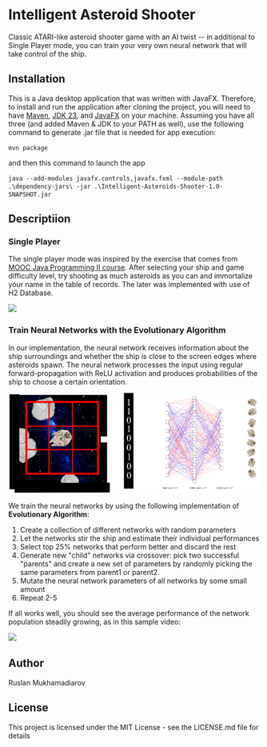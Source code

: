 # Intelligent Asteroid Shooter

Classic ATARI-like asteroid shooter game with an AI twist -- in additional to Single Player mode, you can train your very own neural network that will take control of the ship. 

## Installation

This is a Java desktop application that was written with JavaFX. Therefore, to install and run the application after cloning the project, you will need to have [Maven](https://maven.apache.org/download.cgi), [JDK 23](https://www.oracle.com/java/technologies/downloads/#jdk23-linux), and [JavaFX](https://gluonhq.com/products/javafx/) on your machine. Assuming you have all three (and added Maven & JDK to your PATH as well), use the following command to generate .jar file that is needed for app execution:
```
mvn package
```
and then this command to launch the app
```
java --add-modules javafx.controls,javafx.fxml --module-path .\dependency-jars\ -jar .\Intelligent-Asteroids-Shooter-1.0-SNAPSHOT.jar
```

## Descriptiion
### Single Player

The single player mode was inspired by the exercise that comes from [MOOC Java Programming II course](https://java-programming.mooc.fi/part-14/3-larger-application-asteroids). After selecting your ship and game difficulty level, try shooting as much asteroids as you can and immortalize your name in the table of records. The later was implemented with use of H2 Database. 

![](https://github.com/RusFortunat/Intelligent-Asteroids-Shooter/blob/main/docs/Single-Player-mode-480.gif)

### Train Neural Networks with the Evolutionary Algorithm

In our implementation, the neural network receives information about the ship surroundings and whether the ship is close to the screen edges where asteroids spawn. The neural network processes the input using regular forward-propagation with ReLU activation and produces probabilities of the ship to choose a certain orientation. 

![](https://github.com/RusFortunat/Intelligent-Asteroids-Shooter/blob/main/src/main/resources/root/intelligentasteroidsshooter/images/schematics.png)

We train the neural networks by using the following implementation of **Evolutionary Algorithm**:
1. Create a collection of different networks with random parameters 
2. Let the networks stir the ship and estimate their individual performances
3. Select top 25% networks that perform better and discard the rest
4. Generate new "child" networks via crossover: pick two successful "parents" and create a new set of parameters by randomly picking the same parameters from parent1 or parent2.
5. Mutate the neural network parameters of all networks by some small amount
6. Repeat 2-5

If all works well, you should see the average performance of the network population steadily growing, as in this sample video:

![](https://github.com/RusFortunat/Intelligent-Asteroids-Shooter/blob/main/docs/trainAI-mode.gif)

## Author
Ruslan Mukhamadiarov

## License
This project is licensed under the MIT License - see the LICENSE.md file for details
